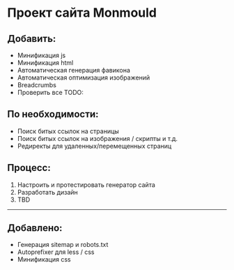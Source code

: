 # Проект сайта Monmould

## Добавить:
* Минификация js
* Минификация html
* Автоматическая генерация фавикона
* Автоматическая оптимизация изображений
* Breadcrumbs
* Проверить все TODO:

## По необходимости:
* Поиск битых ссылок на страницы
* Поиск битых ссылок на изображения / скрипты и т.д.
* Редиректы для удаленных/перемещенных страниц

## Процесс:
1. Настроить и протестировать генератор сайта
2. Разработать дизайн
3. TBD

--------------------------------------------
## Добавлено:
* Генерация sitemap и robots.txt
* Autoprefixer для less / css
* Минификация css
